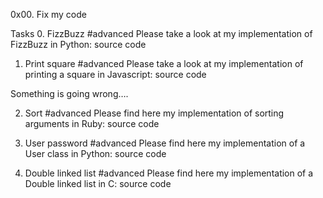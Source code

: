 0x00. Fix my code

Tasks
0. FizzBuzz
#advanced
Please take a look at my implementation of FizzBuzz in Python: source code

1. Print square
#advanced
Please take a look at my implementation of printing a square in Javascript: source code

Something is going wrong….

2. Sort
#advanced
Please find here my implementation of sorting arguments in Ruby: source code

3. User password
#advanced
Please find here my implementation of a User class in Python: source code

4. Double linked list
#advanced
Please find here my implementation of a Double linked list in C: source code


